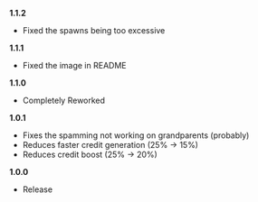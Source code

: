 **1.1.2**

- Fixed the spawns being too excessive

**1.1.1**

- Fixed the image in README

**1.1.0**

- Completely Reworked

**1.0.1**

- Fixes the spamming not working on grandparents (probably)
- Reduces faster credit generation (25% -> 15%)
- Reduces credit boost (25% -> 20%)

**1.0.0**

- Release